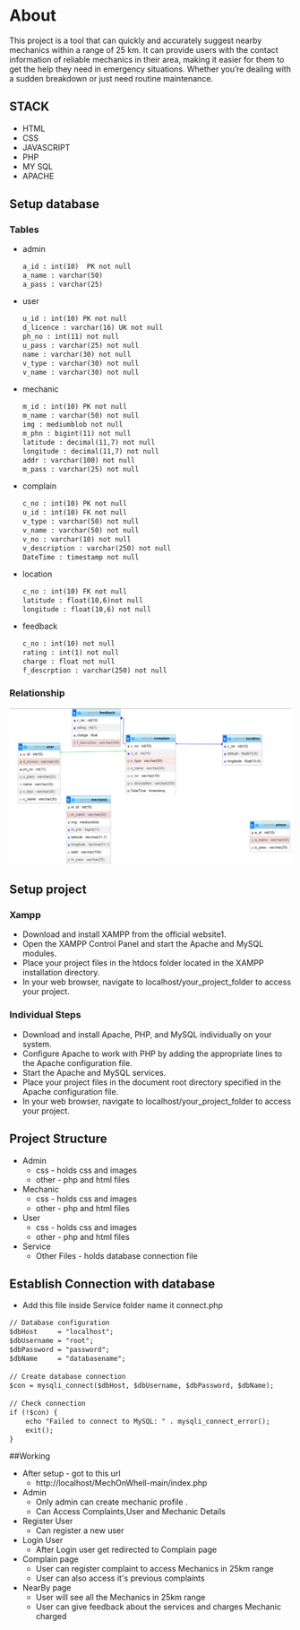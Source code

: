 # About 
This project is a tool that can quickly and accurately suggest nearby mechanics within a range of 25 km. It can provide users with the contact information of reliable mechanics in their area, making it easier for them to get the help they need in emergency situations. Whether you’re dealing with a sudden breakdown or just need routine maintenance.

## STACK
- HTML 
- CSS 
- JAVASCRIPT
- PHP
- MY SQL 
- APACHE 


## Setup database
### Tables 
- admin
  ```
  a_id : int(10)  PK not null
  a_name : varchar(50)
  a_pass : varchar(25)
  ```
- user
    ```
    u_id : int(10) PK not null
    d_licence : varchar(16) UK not null
    ph_no : int(11) not null
    u_pass : varchar(25) not null
    name : varchar(30) not null
    v_type : varchar(30) not null
    v_name : varchar(30) not null
    ```
- mechanic
     ```
    m_id : int(10) PK not null
    m_name : varchar(50) not null
    img : mediumblob not null
    m_phn : bigint(11) not null
    latitude : decimal(11,7) not null
    longitude : decimal(11,7) not null
    addr : varchar(100) not null
    m_pass : varchar(25) not null
    ```
- complain
     ```
     c_no : int(10) PK not null
     u_id : int(10) FK not null
     v_type : varchar(50) not null
     v_name : varchar(50) not null
     v_no : varchar(10) not null
     v_description : varchar(250) not null
     DateTime : timestamp not null 
    ```
- location
     ```
     c_no : int(10) FK not null
     latitude : float(10,6)not null
     longitude : float(10,6) not null
    ```
- feedback
     ```
     c_no : int(10) not null
     rating : int(1) not null
     charge : float not null
     f_descrption : varchar(250) not null

    ```
### Relationship
![Alt text](image.png)

## Setup project
### Xampp
*  Download and install XAMPP from the official website1.
* Open the XAMPP Control Panel and start the Apache and MySQL modules.
* Place your project files in the htdocs folder located in the XAMPP installation directory.
* In your web browser, navigate to localhost/your_project_folder to access your project.

### Individual Steps
* Download and install Apache, PHP, and MySQL individually on your system.
* Configure Apache to work with PHP by adding the appropriate lines to the Apache configuration file.
* Start the Apache and MySQL services.
* Place your project files in the document root directory specified in the Apache configuration file.
* In your web browser, navigate to localhost/your_project_folder to access your project.


## Project Structure
- Admin
  - css - holds css and images
  - other - php and html files
- Mechanic
  - css - holds css and images
  - other - php and html files
- User
  - css - holds css and images
  - other - php and html files
- Service 
  - Other Files - holds database connection file

## Establish Connection with database
* Add this file inside Service folder name it connect.php
```<?php 
// Database configuration 
$dbHost     = "localhost"; 
$dbUsername = "root"; 
$dbPassword = "password"; 
$dbName     = "databasename"; 
 
// Create database connection 
$con = mysqli_connect($dbHost, $dbUsername, $dbPassword, $dbName); 

// Check connection 
if (!$con) {
    echo "Failed to connect to MySQL: " . mysqli_connect_error();
    exit();
}
```

##Working

* After setup - got to this url
  * http://localhost/MechOnWhell-main/index.php
* Admin 
  *  Only admin can create mechanic profile .
  *  Can Access Complaints,User and Mechanic Details
* Register User
  * Can register a new user
* Login User
  * After Login user get redirected to Complain page
* Complain page
  * User can register complaint to access Mechanics in 25km range
  * User can also access it's previous complaints
* NearBy page
  * User will see all the Mechanics in 25km range
  * User can give feedback about the services and charges Mechanic charged




